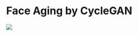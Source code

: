 # Face Aging by CycleGAN 

![](https://https://github.com/buwasoft/Face-Aging/blob/master/FaceAging01.png)  
